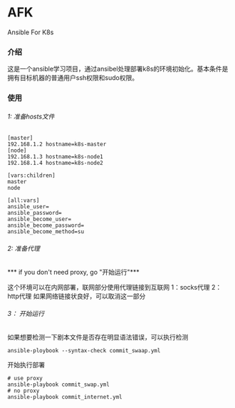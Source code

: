 # AFK
Ansible For K8s

### 介绍
  这是一个ansible学习项目，通过ansibel处理部署k8s的环境初始化。基本条件是拥有目标机器的普通用户ssh权限和sudo权限。

### 使用

######  1: 准备hosts文件
 ```shell
[master]
192.168.1.2 hostname=k8s-master
[node]
192.168.1.3 hostname=k8s-node1
192.168.1.4 hostname=k8s-node2

[vars:children]
master
node

[all:vars]
ansible_user=
ansible_password=
ansible_become_user=
ansible_become_password=
ansible_become_method=su
```

###### 2: 准备代理
*** if you don't need proxy, go "开始运行"***

这个环境可以在内网部署，联网部分使用代理链接到互联网
1：socks代理
2：http代理
如果网络链接状良好，可以取消这一部分

###### 3： 开始运行

  如果想要检测一下剧本文件是否存在明显语法错误，可以执行检测
```shell
ansible-ploybook --syntax-check commit_swaap.yml
```
开始执行部署
```shell
# use proxy
ansible-playbook commit_swap.yml
# no proxy
ansible-playbook commit_internet.yml
```




